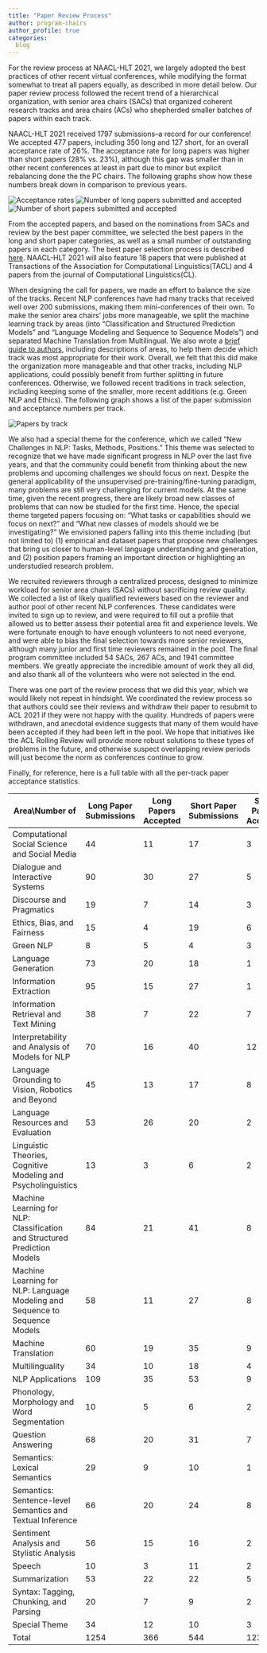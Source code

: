 ```yaml
---
title: "Paper Review Process"
author: program-chairs
author_profile: true 
categories:
  blog
---
```

For the review process at NAACL-HLT 2021, we largely adopted the best practices of other recent virtual conferences, while modifying the format somewhat to treat all papers equally, as  described in more detail below. Our paper review process followed the recent trend of a hierarchical organization, with senior area chairs (SACs) that organized coherent research tracks and area chairs (ACs) who shepherded smaller batches of papers within each track.

NAACL-HLT 2021 received 1797 submissions–a record for our conference!  We accepted 477 papers, including 350 long and 127 short, for an overall acceptance rate of 26%.  The acceptance rate for long papers was higher than short papers (28% vs. 23%), although this gap was smaller than in other recent conferences at least in part due to minor but explicit rebalancing done the the PC chairs.  The following graphs show how these numbers break down in comparison to previous years.

![Acceptance rates](/assets/images/review-process/acceptance-rates.png)
![Number of long papers submitted and accepted](/assets/images/review-process/number-submitted-accepted-long.png)
![Number of short papers submitted and accepted](/assets/images/review-process/number-submitted-accepted-short.png)

From the accepted papers, and based on the nominations from SACs and review by the best paper committee, we selected the best papers in the long and short paper categories, as well as a small number of outstanding papers in each category. The best paper selection process is described [here](https://2021.naacl.org/blog/best-paper-awards/). NAACL-HLT 2021 will also feature 18 papers that were published at Transactions of the Association for Computational Linguistics(TACL) and 4 papers from the journal of Computational Linguistics(CL).

When designing the call for papers, we made an effort to balance the size of the tracks.  Recent NLP conferences have had many tracks that received well over 200 submissions, making them mini-conferences of their own.  To make the senior area chairs’ jobs more manageable, we split  the machine learning track by areas (into “Classification and Structured Prediction Models” and “Language Modeling and Sequence to Sequence Models”) and separated Machine Translation from Multilingual. We also wrote a [brief guide to authors](https://2021.naacl.org/calls/area-descriptions/), including descriptions of areas, to help them decide which track was most appropriate for their work. Overall, we felt that this did make the organization more manageable and that other tracks, including NLP applications, could possibly benefit from further splitting in future conferences.  Otherwise, we followed recent traditions in track selection, including keeping some of the smaller, more recent additions (e.g. Green NLP and Ethics).  The following graph shows a list of the paper submission and acceptance numbers per track.

![Papers by track](/assets/images/review-process/submitted-accepted-by-track.png)

We  also  had  a  special  theme  for  the  conference,  which  we  called  “New  Challenges  in  NLP:  Tasks, Methods, Positions.”  This theme was selected to recognize that we have made significant progress in NLP over the last five years, and that the community could benefit from thinking about the new problems and upcoming challenges we should focus on next. Despite the general applicability of the unsupervised pre-training/fine-tuning paradigm, many problems are still very challenging for current models.  At the same time, given the recent progress, there are likely broad new classes of problems that can now be studied for the first time. Hence, the special theme targeted papers focusing on: “What tasks or capabilities should we focus on next?” and “What new classes of models should we be investigating?” We envisioned papers falling into this theme including (but not limited to) (1) empirical and dataset papers that propose new challenges that bring us closer to human-level language understanding and generation, and (2) position papers framing an important direction or highlighting an understudied research problem.

We recruited reviewers through a centralized process, designed to minimize workload for senior area chairs (SACs) without sacrificing review quality.  We collected a list of likely qualified reviewers based on the reviewer and author pool of other recent NLP conferences. These candidates were invited to sign up to review, and were required to fill out a profile that allowed us to better assess their potential area fit and experience levels. We were fortunate enough to have enough volunteers to not need everyone, and were able to bias the final selection towards more senior reviewers, although many junior and first time reviewers remained in the pool.  The final program committee included 54 SACs, 267 ACs, and 1941 committee members.  We greatly appreciate the incredible amount of work they all did, and also thank all of the volunteers who were not selected in the end.

There was one part of the review process that we did this year, which we would likely not repeat in hindsight. We coordinated the review process so that authors could see their reviews and withdraw their paper to resubmit to ACL 2021 if they were not happy with the quality. Hundreds of papers were withdrawn, and anecdotal evidence suggests that many of them would have been accepted if they had been left in the pool. We hope that initiatives like the ACL Rolling Review will provide more robust solutions to these types of problems in the future, and otherwise suspect overlapping review periods will just become the norm as conferences continue to grow.

Finally, for reference, here is a full table with all the per-track paper acceptance statistics.

|Area\Number of|Long Paper Submissions|Long Papers Accepted|Short Paper Submissions|Short Papers Accepted|All Papers Submissions|All Papers Accepted|
|---------------------------------------------------------------------------|----------------------|--------------------|-----------------------|---------------------|----------------------|-------------------|
|Computational Social Science and Social Media                              |44                    |11                  |17                     |3                    |61                    |14                 |
|Dialogue and Interactive Systems                                           |90                    |30                  |27                     |5                    |117                   |35                 |
|Discourse and Pragmatics                                                   |19                    |7                   |14                     |3                    |33                    |10                 |
|Ethics, Bias, and Fairness                                                 |15                    |4                   |19                     |6                    |34                    |10                 |
|Green NLP                                                                  |8                     |5                   |4                      |3                    |12                    |8                  |
|Language Generation                                                        |73                    |20                  |18                     |1                    |91                    |21                 |
|Information Extraction                                                     |95                    |15                  |27                     |1                    |122                   |16                 |
|Information Retrieval and Text Mining                                      |38                    |7                   |22                     |7                    |60                    |14                 |
|Interpretability and Analysis of Models for NLP                            |70                    |16                  |40                     |12                   |110                   |28                 |
|Language Grounding to Vision, Robotics and Beyond                          |45                    |13                  |17                     |8                    |62                    |21                 |
|Language Resources and Evaluation                                          |53                    |26                  |20                     |2                    |73                    |28                 |
|Linguistic Theories, Cognitive Modeling and Psycholinguistics              |13                    |3                   |6                      |2                    |19                    |5                  |
|Machine Learning for NLP: Classification and Structured Prediction Models  |84                    |21                  |41                     |8                    |125                   |29                 |
|Machine Learning for NLP: Language Modeling and Sequence to Sequence Models|58                    |11                  |27                     |8                    |85                    |19                 |
|Machine Translation                                                        |60                    |19                  |35                     |9                    |95                    |28                 |
|Multilinguality                                                            |34                    |10                  |18                     |4                    |52                    |14                 |
|NLP Applications                                                           |109                   |35                  |53                     |9                    |162                   |44                 |
|Phonology, Morphology and Word Segmentation                                |10                    |5                   |6                      |2                    |16                    |7                  |
|Question Answering                                                         |68                    |20                  |31                     |7                    |99                    |27                 |
|Semantics: Lexical Semantics                                               |29                    |9                   |10                     |1                    |39                    |10                 |
|Semantics: Sentence-level Semantics and Textual Inference                  |66                    |20                  |24                     |8                    |90                    |28                 |
|Sentiment Analysis and Stylistic Analysis                                  |56                    |15                  |16                     |2                    |72                    |17                 |
|Speech                                                                     |10                    |3                   |11                     |2                    |21                    |5                  |
|Summarization                                                              |53                    |22                  |22                     |5                    |75                    |27                 |
|Syntax: Tagging, Chunking, and Parsing                                     |20                    |7                   |9                      |2                    |29                    |9                  |
|Special Theme                                                              |34                    |12                  |10                     |3                    |44                    |15                 |
|Total                                                                      |1254                  |366                 |544                    |123                  |1798                  |489                |

